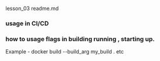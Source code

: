 lesson_03 readme.md

### usage in CI/CD

### how to usage flags in building running , starting up. 

Example -  docker build --build_arg my_build . etc